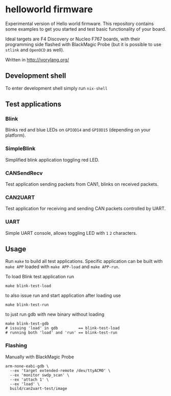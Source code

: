 # helloworld firmware

Experimental version of Hello world firmware.
This repository contains some examples to get you started
and test basic functionality of your board.

Ideal targets are F4 Discovery or Nucleo F767 boards,
with their programming side flashed with BlackMagic Probe
(but it is possible to use `stlink` and `OpenOCD` as well).

Written in http://ivorylang.org/

## Development shell

To enter development shell simply run `nix-shell`

## Test applications

### Blink

Blinks red and blue LEDs on `GPIOD14` and `GPIOD15` (depending on your platform).

### SimpleBlink

Simplified blink application toggling red LED.

### CANSendRecv

Test application sending packets from CAN1, blinks on received packets.

### CAN2UART

Test application for receiving and sending CAN packets controlled by UART.

### UART

Simple UART console, allows toggling LED with `1` `2` characters.

## Usage

Run `make` to build all test applications.
Specific application can be built with `make APP`
loaded with `make APP-load` and `make APP-run`.

To load Blink test application run

```shell
make blink-test-load
```

to also issue run and start application after loading use

```shell
make blink-test-run
```

to just run gdb with new binary without loading

```shell
make blink-test-gdb
# issuing 'load' in gdb         == blink-test-load
# running both 'load' and 'run' == blink-test-run
```


### Flashing

Manually with BlackMagic Probe

```shell
arm-none-eabi-gdb \
  --ex 'target extended-remote /dev/ttyACM0' \
  --ex 'monitor swdp_scan' \
  --ex 'attach 1' \
  --ex 'load' \
  build/can2uart-test/image
```
